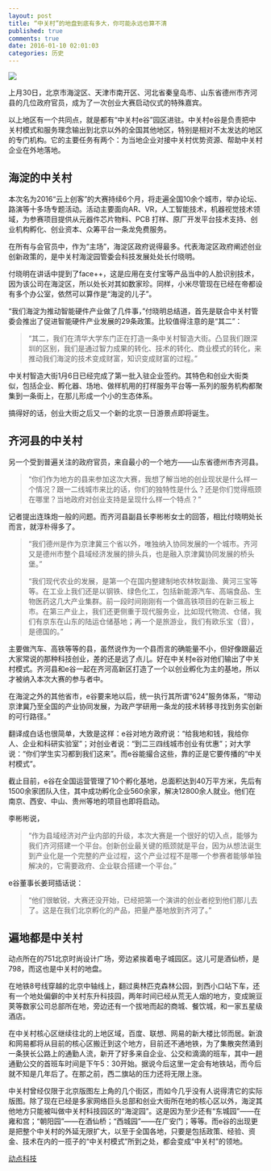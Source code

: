 ```yaml
---
layout: post
title: “中关村”的地盘到底有多大，你可能永远也算不清
published: true
comments: true
date: 2016-01-10 02:01:03
categories: 历史
---
```


![](https://static.technode.com/files/2016/01/%E5%9B%BE%E7%89%871-1024x656.png) 

上月30日，北京市海淀区、天津市南开区、河北省秦皇岛市、山东省德州市齐河县的几位政府官员，成为了一次创业大赛启动仪式的特殊嘉宾。

以上地区有一个共同点，就是都有“中关村e谷”园区进驻。中关村e谷是负责把中关村模式和服务理念输出到北京以外的全国其他地区，特别是相对不太发达的地区的专门机构。它的主要任务有两个：为当地企业对接中关村优势资源、帮助中关村企业在外地落地。

## **海淀的中关村**

本次名为2016“云上创客”的大赛持续6个月，将走遍全国10余个城市，举办论坛、路演等十多场专题活动。活动主要面向AR、VR，人工智能技术，机器视觉技术领域，为参赛项目提供从元器件芯片物料、PCB 打样、原厂开发平台技术支持、创业机构孵化、创业资本、众筹平台一条龙免费服务。

在所有与会官员中，作为“主场”，海淀区政府说得最多。代表海淀区政府阐述创业创新政策的，是中关村海淀园管委会科技发展处处长付晓明。

付晓明在讲话中提到了face++，这是应用在支付宝等产品当中的人脸识别技术，因为该公司在海淀区，所以处长对其如数家珍。同样，小米尽管现在已经在帝都设有多个办公室，依然可以算作是“海淀的儿子”。

“我们海淀为推动智能硬件产业做了几件事，”付晓明总结道，首先是联合中关村管委会推出了促进智能硬件产业发展的29条政策。比较值得注意的是“其二”：

> “其二，我们在清华大学东门正在打造一条中关村智造大街。凸显我们跟深圳的区别，我们是通过智力成果的转化、技术的转化、商业模式的转化，来推动我们海淀的技术变成财富，知识变成财富的过程。”

中关村智造大街1月6日已经完成了第一批入驻企业签约。其特色和创业大街类似，包括企业、孵化器、场地、做样机用的打样服务平台等一系列的服务机构都聚集到一条街上，在那儿形成一个小的生态体系。

搞得好的话，创业大街之后又一个新的北京一日游景点即将诞生。

## **齐河县的中关村**

另一个受到普遍关注的政府官员，来自最小的一个地方——山东省德州市齐河县。

> “你们作为地方的县来参加这次大赛，我想了解当地的创业现状是什么样一个情况？跟一二线城市来比的话，你们的独特性是什么？还是你们觉得瓶颈在哪里？当地政府对创业支持是呈现什么样一个特点？”

记者提出连珠炮一般的问题。而齐河县副县长李彬彬女士的回答，相比付晓明处长而言，就淳朴得多了。

> “我们德州是作为京津冀三个省以外，唯独纳入协同发展的一个城市。齐河又是德州市整个县域经济发展的排头兵，也是融入京津冀协同发展的桥头堡。”
> 
> “我们现代农业的发展，是第一个在国内整建制地农林牧副渔、黄河三宝等等。在工业上我们还是以钢铁、绿色化工，包括新能源汽车、高端食品、生物医药这几大产业集群。前一段时间刚刚有一个做高铁项目的在新三板上市。在第三产业上，我们还更侧重于现代服务业，比如现代物流、仓储，我们有京东在山东的陆运仓储基地；再一个是旅游业，我们有欧乐宝（音），是德国的。”

主要做汽车、高铁等等的县，虽然说作为一个县而言的确能量不小，但好像跟最近大家常说的那种科技创业，差的还是远了点儿。好在中关村e谷对他们输出了中关村模式。齐河县和e谷一起在齐河高新区打造了一个以创业孵化为主的基地，所以才被纳入本次大赛的参与者中。

在海淀之外的其他省市，e谷要来地以后，统一执行其所谓“624”服务体系，“带动京津冀乃至全国的产业协同发展，为政产学研用一条龙的技术转移寻找到务实创新的可行路径。”

翻译成白话也很简单，大致是这样：e谷对地方政府说：“给我地和钱，我给你人、企业和科研实验室”；对创业者说：“到二三四线城市创业有优惠”；对大学说：“你们学生实习都到我们这来”。而e谷能撮合这些，靠的正是它要传播的“中关村模式”。

截止目前，e谷在全国运营管理了10个孵化基地，总面积达到40万平方米，先后有1500余家团队入住，其中成功孵化企业560余家，解决12800余人就业。他们在南京、西安、中山、贵州等地的项目也即将启动。

李彬彬说，

> “作为县域经济对产业内部的升级，本次大赛是一个很好的切入点，能够为我们齐河搭建一个平台。创新创业最关键的瓶颈就是平台，因为从想法诞生到产业化是一个完整的产业过程，这个产业过程不是哪一个参赛者能够单独解决的，它需要政府、企业联合搭建一个平台。”

e谷董事长姜珂插话说：

> “他们很敏锐，大赛还没开始，已经把第一个演讲的创业者挖到他们那儿去了。这是在我们北京孵化的产品，把量产基地放到齐河了。”

## **遍地都是中关村**

动点所在的751北京时尚设计广场，旁边紧挨着电子城园区。这儿可是酒仙桥，是798，而这也是中关村的地盘。

在地铁8号线穿越的北京中轴线上，翻过奥林匹克森林公园，到西小口站下车，还有一个地处偏僻的中关村东升科技园，两年时间已经从荒无人烟的地方，变成豌豆荚等数家公司总部所在地，旁边还有一个拔地而起的商城、餐饮城，和一家五星级酒店。

在中关村核心区继续往北的上地区域，百度、联想、网易的新大楼比邻而居。新浪和网易都将从目前的核心区搬迁到这个地方，目前还不通地铁，为了集散突然涌到一条狭长公路上的通勤人流，新开了好多来自企业、公交和滴滴的班车，其中一趟通勤公交的首班车时间是下午5：30开始。据说今后这里一定会有地铁站，而今后就不知是几年后了。在那之前，西二旗站的压力还将无限上涨。

中关村曾经仅限于北京版图左上角的几个街区，而如今几乎没有人说得清它的实际版图。除了现在已经是多家网络巨头总部和创业大街所在地的核心区以外，海淀其他地方只能被叫做中关村科技园区的“海淀园”。这是因为至少还有“东城园”——在雍和宫；“朝阳园”——在酒仙桥；“西城园”——在广安门；等等。而e谷的出现更是把整个中关村的外延无限扩大，以至于全国各地，只要是包括政策、经验、资金、技术在内的一揽子的“中关村模式”所到之处，都会变成“中关村”的领地。

[动点科技](https://cn.technode.com/post/2016-01-10/zhongguancun-is-everywhere/)